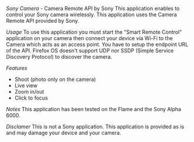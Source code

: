 *Sony Camera* - Camera Remote API by Sony
This application enables to control your Sony camera wirelessly. This application uses the Camera Remote API provided by Sony.

*Usage*
To use this application you must start the "Smart Remote Control" application on your camera then connect your device via Wi-Fi to the Camera which acts as an access point.
You have to setup the endpoint URL of the API. Firefox OS doesn't support UDP nor SSDP (Simple Service Discovery Protocol) to discover the camera.

*Features*
* Shoot (photo only on the camera)
* Live view
* Zoom in/out
* Click to focus

*Notes*
This application has been tested on the Flame and the Sony Alpha 6000.

*Disclamer*
This is not a Sony application. This application is provided as is and may damage your device and your camera.